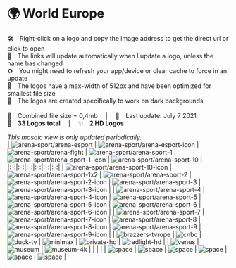 🌍 World Europe
===============
🛠 Right-click on a logo and copy the image address to get the direct url or click to open  
🔗 The links will update automatically when I update a logo, unless the name has changed  
♻️ You might need to refresh your app/device or clear cache to force in an update  
📐 The logos have a max-width of 512px and have been optimized for smallest file size  
🖤 The logos are created specifically to work on dark backgrounds  
   
💾 Combined file size = 0,4mb  |  📅 Last update: July 7 2021  
🎨 __33 Logos total__  |  ✨ __2 HD Logos__
   
   
*This mosaic view is only updated periodically.*  
| ![arena-sport/arena-esport] | ![arena-sport/arena-esport-icon] | ![arena-sport/arena-fight] | ![arena-sport/arena-sport-1] | ![arena-sport/arena-sport-1-icon] | ![arena-sport/arena-sport-10] |
|:-:|:-:|:-:|:-:|:-:|:-:|
| ![arena-sport/arena-sport-10-icon] | ![arena-sport/arena-sport-1x2] | ![arena-sport/arena-sport-2] | ![arena-sport/arena-sport-2-icon] | ![arena-sport/arena-sport-3] | ![arena-sport/arena-sport-3-icon] |
| ![arena-sport/arena-sport-4] | ![arena-sport/arena-sport-4-icon] | ![arena-sport/arena-sport-5] | ![arena-sport/arena-sport-5-icon] | ![arena-sport/arena-sport-6] | ![arena-sport/arena-sport-6-icon] |
| ![arena-sport/arena-sport-7] | ![arena-sport/arena-sport-7-icon] | ![arena-sport/arena-sport-8] | ![arena-sport/arena-sport-8-icon] | ![arena-sport/arena-sport-9] | ![arena-sport/arena-sport-9-icon] |
| ![brazzers-tvrope] | ![cnbc] | ![duck-tv] | ![minimax] | ![private-hd] | ![redlight-hd] |
| ![venus] | ![museum] | ![museum-4k] |  |  |  |
| ![space] | ![space] | ![space] | ![space] | ![space] | ![space] |

[arena-sport/arena-esport]:https://raw.githubusercontent.com/Tapiosinn/tv-logos/master/countries/world-europe/arena-sport/arena-esport-eu.png
[arena-sport/arena-esport-icon]:https://raw.githubusercontent.com/Tapiosinn/tv-logos/master/countries/world-europe/arena-sport/arena-esport-icon-eu.png
[arena-sport/arena-fight]:https://raw.githubusercontent.com/Tapiosinn/tv-logos/master/countries/world-europe/arena-sport/arena-fight-eu.png
[arena-sport/arena-sport-1]:https://raw.githubusercontent.com/Tapiosinn/tv-logos/master/countries/world-europe/arena-sport/arena-sport-1-eu.png
[arena-sport/arena-sport-1-icon]:https://raw.githubusercontent.com/Tapiosinn/tv-logos/master/countries/world-europe/arena-sport/arena-sport-1-icon-eu.png
[arena-sport/arena-sport-10]:https://raw.githubusercontent.com/Tapiosinn/tv-logos/master/countries/world-europe/arena-sport/arena-sport-10-eu.png
[arena-sport/arena-sport-10-icon]:https://raw.githubusercontent.com/Tapiosinn/tv-logos/master/countries/world-europe/arena-sport/arena-sport-10-icon-eu.png
[arena-sport/arena-sport-1x2]:https://raw.githubusercontent.com/Tapiosinn/tv-logos/master/countries/world-europe/arena-sport/arena-sport-1x2-eu.png
[arena-sport/arena-sport-2]:https://raw.githubusercontent.com/Tapiosinn/tv-logos/master/countries/world-europe/arena-sport/arena-sport-2-eu.png
[arena-sport/arena-sport-2-icon]:https://raw.githubusercontent.com/Tapiosinn/tv-logos/master/countries/world-europe/arena-sport/arena-sport-2-icon-eu.png
[arena-sport/arena-sport-3]:https://raw.githubusercontent.com/Tapiosinn/tv-logos/master/countries/world-europe/arena-sport/arena-sport-3-eu.png
[arena-sport/arena-sport-3-icon]:https://raw.githubusercontent.com/Tapiosinn/tv-logos/master/countries/world-europe/arena-sport/arena-sport-3-icon-eu.png
[arena-sport/arena-sport-4]:https://raw.githubusercontent.com/Tapiosinn/tv-logos/master/countries/world-europe/arena-sport/arena-sport-4-eu.png
[arena-sport/arena-sport-4-icon]:https://raw.githubusercontent.com/Tapiosinn/tv-logos/master/countries/world-europe/arena-sport/arena-sport-4-icon-eu.png
[arena-sport/arena-sport-5]:https://raw.githubusercontent.com/Tapiosinn/tv-logos/master/countries/world-europe/arena-sport/arena-sport-5-eu.png
[arena-sport/arena-sport-5-icon]:https://raw.githubusercontent.com/Tapiosinn/tv-logos/master/countries/world-europe/arena-sport/arena-sport-5-icon-eu.png
[arena-sport/arena-sport-6]:https://raw.githubusercontent.com/Tapiosinn/tv-logos/master/countries/world-europe/arena-sport/arena-sport-6-eu.png
[arena-sport/arena-sport-6-icon]:https://raw.githubusercontent.com/Tapiosinn/tv-logos/master/countries/world-europe/arena-sport/arena-sport-6-icon-eu.png
[arena-sport/arena-sport-7]:https://raw.githubusercontent.com/Tapiosinn/tv-logos/master/countries/world-europe/arena-sport/arena-sport-7-eu.png
[arena-sport/arena-sport-7-icon]:https://raw.githubusercontent.com/Tapiosinn/tv-logos/master/countries/world-europe/arena-sport/arena-sport-7-icon-eu.png
[arena-sport/arena-sport-8]:https://raw.githubusercontent.com/Tapiosinn/tv-logos/master/countries/world-europe/arena-sport/arena-sport-8-eu.png
[arena-sport/arena-sport-8-icon]:https://raw.githubusercontent.com/Tapiosinn/tv-logos/master/countries/world-europe/arena-sport/arena-sport-8-icon-eu.png
[arena-sport/arena-sport-9]:https://raw.githubusercontent.com/Tapiosinn/tv-logos/master/countries/world-europe/arena-sport/arena-sport-9-eu.png
[arena-sport/arena-sport-9-icon]:https://raw.githubusercontent.com/Tapiosinn/tv-logos/master/countries/world-europe/arena-sport/arena-sport-9-icon-eu.png
[brazzers-tvrope]:https://raw.githubusercontent.com/Tapiosinn/tv-logos/master/countries/world-europe/brazzers-tv-europe-eu.png
[cnbc]:https://raw.githubusercontent.com/Tapiosinn/tv-logos/master/countries/world-europe/cnbc-eu.png
[duck-tv]:https://raw.githubusercontent.com/Tapiosinn/tv-logos/master/countries/world-europe/duck-tv-eu.png
[minimax]:https://raw.githubusercontent.com/Tapiosinn/tv-logos/master/countries/world-europe/minimax-eu.png
[private-hd]:https://raw.githubusercontent.com/Tapiosinn/tv-logos/master/countries/world-europe/private-hd-eu.png
[redlight-hd]:https://raw.githubusercontent.com/Tapiosinn/tv-logos/master/countries/world-europe/redlight-hd-eu.png
[venus]:https://raw.githubusercontent.com/Tapiosinn/tv-logos/master/countries/world-europe/venus-eu.png
[museum]:https://raw.githubusercontent.com/Tapiosinn/tv-logos/master/countries/world-europe/museum-eu.png
[museum-4k]:https://raw.githubusercontent.com/Tapiosinn/tv-logos/master/countries/world-europe/museum-4k-eu.png

[space]:https://github.com/Tapiosinn/tv-logos/blob/master/misc/%CE%A9/space-1500.png
